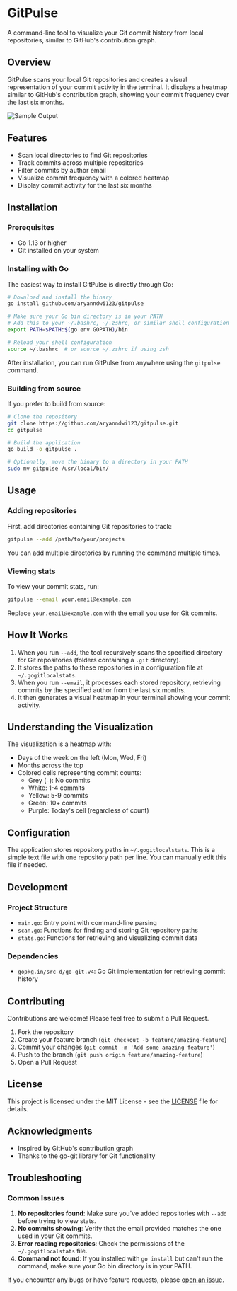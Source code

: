 # GitPulse

A command-line tool to visualize your Git commit history from local repositories, similar to GitHub's contribution graph.

## Overview

GitPulse scans your local Git repositories and creates a visual representation of your commit activity in the terminal. It displays a heatmap similar to GitHub's contribution graph, showing your commit frequency over the last six months.

![Sample Output](https://i.ibb.co/B2R9Zm60/Screenshot-2025-03-16-at-6-22-22-PM.png)

## Features

- Scan local directories to find Git repositories
- Track commits across multiple repositories
- Filter commits by author email
- Visualize commit frequency with a colored heatmap
- Display commit activity for the last six months

## Installation

### Prerequisites

- Go 1.13 or higher
- Git installed on your system

### Installing with Go

The easiest way to install GitPulse is directly through Go:

```bash
# Download and install the binary
go install github.com/aryanndwi123/gitpulse

# Make sure your Go bin directory is in your PATH
# Add this to your ~/.bashrc, ~/.zshrc, or similar shell configuration file
export PATH=$PATH:$(go env GOPATH)/bin

# Reload your shell configuration
source ~/.bashrc  # or source ~/.zshrc if using zsh
```

After installation, you can run GitPulse from anywhere using the `gitpulse` command.

### Building from source

If you prefer to build from source:

```bash
# Clone the repository
git clone https://github.com/aryanndwi123/gitpulse.git
cd gitpulse

# Build the application
go build -o gitpulse .

# Optionally, move the binary to a directory in your PATH
sudo mv gitpulse /usr/local/bin/
```

## Usage

### Adding repositories

First, add directories containing Git repositories to track:

```bash
gitpulse --add /path/to/your/projects
```

You can add multiple directories by running the command multiple times.

### Viewing stats

To view your commit stats, run:

```bash
gitpulse --email your.email@example.com
```

Replace `your.email@example.com` with the email you use for Git commits.

## How It Works

1. When you run `--add`, the tool recursively scans the specified directory for Git repositories (folders containing a `.git` directory).
2. It stores the paths to these repositories in a configuration file at `~/.gogitlocalstats`.
3. When you run `--email`, it processes each stored repository, retrieving commits by the specified author from the last six months.
4. It then generates a visual heatmap in your terminal showing your commit activity.

## Understanding the Visualization

The visualization is a heatmap with:

- Days of the week on the left (Mon, Wed, Fri)
- Months across the top
- Colored cells representing commit counts:
  - Grey (`-`): No commits
  - White: 1-4 commits
  - Yellow: 5-9 commits
  - Green: 10+ commits
  - Purple: Today's cell (regardless of count)

## Configuration

The application stores repository paths in `~/.gogitlocalstats`. This is a simple text file with one repository path per line. You can manually edit this file if needed.

## Development

### Project Structure

- `main.go`: Entry point with command-line parsing
- `scan.go`: Functions for finding and storing Git repository paths
- `stats.go`: Functions for retrieving and visualizing commit data

### Dependencies

- `gopkg.in/src-d/go-git.v4`: Go Git implementation for retrieving commit history

## Contributing

Contributions are welcome! Please feel free to submit a Pull Request.

1. Fork the repository
2. Create your feature branch (`git checkout -b feature/amazing-feature`)
3. Commit your changes (`git commit -m 'Add some amazing feature'`)
4. Push to the branch (`git push origin feature/amazing-feature`)
5. Open a Pull Request

## License

This project is licensed under the MIT License - see the [LICENSE](LICENSE) file for details.

## Acknowledgments

- Inspired by GitHub's contribution graph
- Thanks to the go-git library for Git functionality

## Troubleshooting

### Common Issues

1. **No repositories found**: Make sure you've added repositories with `--add` before trying to view stats.
2. **No commits showing**: Verify that the email provided matches the one used in your Git commits.
3. **Error reading repositories**: Check the permissions of the `~/.gogitlocalstats` file.
4. **Command not found**: If you installed with `go install` but can't run the command, make sure your Go bin directory is in your PATH.

If you encounter any bugs or have feature requests, please [open an issue](https://github.com/aryanndwi123/gitpulse/issues).